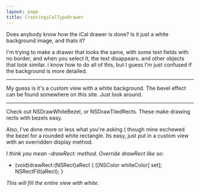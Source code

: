 ```yaml
---
layout: page
title: CreatingiCalTypeDrawer
---
```




Does anybody know how the iCal drawer is done?  Is it just a white background image, and thats it?

I'm trying to make a drawer that looks the same, with some text fields with no border, and when you select it, the text disappears.  and other objects that look similar.  i know how to do all of this, but I guess I'm just confused if the background is more detailed.

----

My guess is it's a custom view with a white background. The bevel effect can be found somewhere on this site. Just look around.

----

Check out NSDrawWhiteBezel, or NSDrawTiledRects. These make drawing rects with bezels easy.

Also, I've done more or less what you're asking ( though mine eschewed the bezel for a rounded white rectangle. Its easy, just put in a custom view with an overridden display method.

*I think you mean     -drawRect: method. Override drawRect like so:*

    
- (void)drawRect:(NSRect)aRect
{
    [[NSColor whiteColor] set];
    NSRectFill(aRect);
}


*This will fill the entire view with white.*

